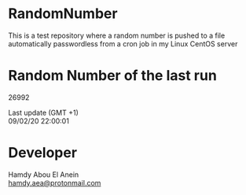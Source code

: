 # RandomNumber    
This is a test repository where a random number is pushed to a file automatically passwordless from a cron job in my Linux CentOS server    
# Random Number of the last run   
26992
      
Last update (GMT +1)    
09/02/20 22:00:01
# Developer    
Hamdy Abou El Anein   
hamdy.aea@protonmail.com
